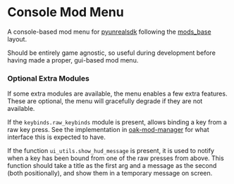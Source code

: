 # Console Mod Menu
A console-based mod menu for [pyunrealsdk](https://github.com/bl-sdk/pyunrealsdk/) following the
[mods_base](https://github.com/bl-sdk/mods_base/) layout.

Should be entirely game agnostic, so useful during development before having made a proper,
gui-based mod menu.

### Optional Extra Modules
If some extra modules are available, the menu enables a few extra features. These are optional, the
menu will gracefully degrade if they are not available.

If the `keybinds.raw_keybinds` module is present, allows binding a key from a raw key press. See
the implementation in
[oak-mod-manager](https://github.com/bl-sdk/oak-mod-manager/blob/master/src/keybinds/raw_keybinds.py)
for what interface this is expected to have.

If the function `ui_utils.show_hud_message` is present, it is used to notify when a key has been
bound from one of the raw presses from above. This function should take a title as the first arg and
a message as the second (both positionally), and show them in a temporary message on screen.
